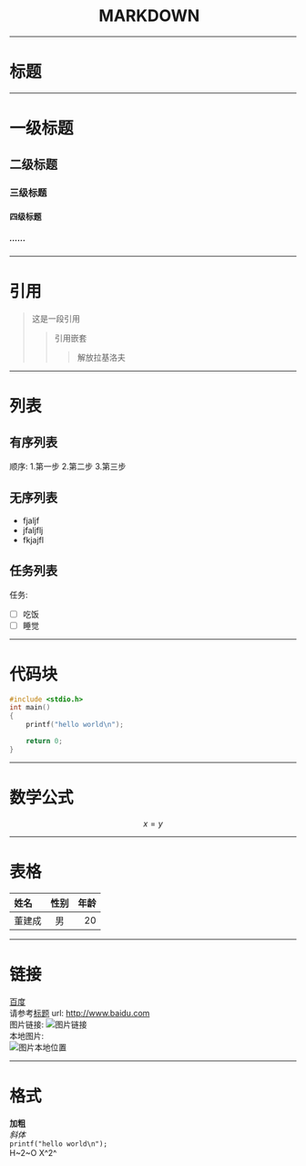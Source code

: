 
# <center>**MARKDOWN**   

---
# 标题  
---  
# 一级标题
## 二级标题
### 三级标题
#### 四级标题
##### ......
---  
# 引用  
>这是一段引用  
>>引用嵌套
>>>解放拉基洛夫  
---
# 列表  
## 有序列表
顺序:
1.第一步
2.第二步
3.第三步
## 无序列表
- fjaljf
- jfaljflj
- fkjajfl
## 任务列表
任务:
* [ ] 吃饭
* [ ] 睡觉
---
# 代码块  
```c
#include <stdio.h>
int main()
{
    printf("hello world\n");

    return 0;
}
```
---
# 数学公式
$$
x =y
$$  

---
# 表格
|姓名|性别|年龄|
|:--|:--:|--:|
|董建成|男|20|  
---
# 链接
[百度](www.baidu.con "一个搜索引擎")  
请参考[标题](#一级标题)
url: http://www.baidu.com  
图片链接:
![图片链接](https://encrypted-tbn0.gstatic.com/images?q=tbn:ANd9GcS0FdCrfX56iVyItoUZxyZEKqLojY7sBNUpMdmHtfpw9A&s)  
本地图片:  
![图片本地位置](/1.png)

---
# 格式 

**加粗**  
*斜体*  
`printf("hello world\n");`  
H~2~O
X^2^
